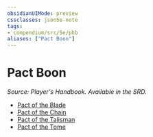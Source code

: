 ```yaml
---
obsidianUIMode: preview
cssclasses: json5e-note
tags:
- compendium/src/5e/phb
aliases: ["Pact Boon"]
---
```

# Pact Boon
*Source: Player's Handbook. Available in the SRD.* 

- [Pact of the Blade](pact-of-the-blade.md)
- [Pact of the Chain](pact-of-the-chain.md)
- [Pact of the Talisman](pact-of-the-talisman-tce.md)
- [Pact of the Tome](pact-of-the-tome.md)
